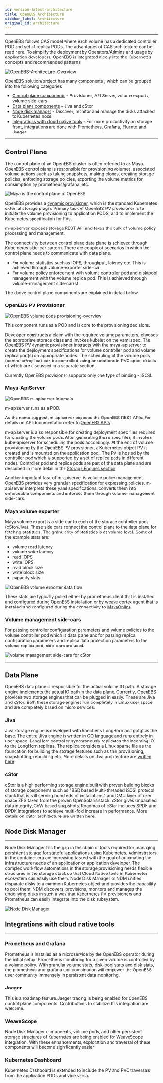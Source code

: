 ```yaml
---
id: version-latest-architecture
title: OpenEBS Architecture
sidebar_label: Architecture
original_id: architecture
---
```


------

OpenEBS follows CAS model where each volume has a dedicated controller POD and set of replica PODs. The advantages of CAS architecture can be read here.  To simplify the deployment by Operators/Admins and usage by application developers, OpenEBS is integrated nicely into the Kubernetes concepts and recommended patterns.  

![OpenEBS-Architecture-Overview](/docs/assets/openebs-arch.png)



OpenEBS solution/project has many components , which can be grouped into the following categories

- [Control plane components](#ControlPlane) - Provisioner, API Server, volume exports, volume side-cars
- [Data plane components](#DataPlane) - Jiva and cStor
- [Node disk manager](#NDM) - Discover, monitor and manage the disks attached to Kubernetes node
- [Integrations with cloud native tools](#CNTools)  - For more productivity on storage front, integrations are done with Prometheus, Grafana, Fluentd and Jaeger


<a name="ControlPlane"></a>

------



## Control Plane



The control plane of an OpenEBS cluster is often referred to as Maya. OpenEBS control plane is responsible for provisioning volumes, associated volume actions such as taking snapshots, making clones, creating storage policies, enforcing storage policies, exporting the volume metrics for consumption by prometheus/grafana,  etc.

 

![Maya is the control plane of OpenEBS](https://raw.githubusercontent.com/openebs/maya/master/docs/openebs-maya-architecture.png)

OpenEBS provides a [dynamic provisioner](https://github.com/kubernetes-incubator/external-storage/tree/master/openebs), which is the standard Kubernetes external storage plugin. Primary task of OpenEBS PV provisioner is to initiate the volume provisioning to application PODS, and to implement the Kubernetes specification for PVs.

m-apiserver exposes storage REST API and takes the bulk of volume policy processing and management. 

The connectivity between control plane data plane is achieved through Kubernetes side-car pattern. There are couple of scenarios in which the control plane needs to communicate with data plane. 

- For volume statistics such as IOPS, throughput, latency etc. This is achieved through volume-exporter side-car
- For volume policy enforcement with volume controller pod and disk/pool management with the volume replica pod. This is achieved through volume-management side-car(s)

The above control plane components are explained in detail below.

### OpenEBS PV Provisioner

![OpenEBS volume pods provisioning-overview](/docs/assets/volume-provisioning.png)

This component runs as a POD and is core to the provisioning decisions. 

Developer constructs a claim with the required volume parameters, chooses the appropriate storage class and invokes kubelet on the yaml spec. The OpenEBS PV dynamic provisioner interacts with the maya-apiserver to create the deployment specifications for volume controller pod and volume replica pod(s) on appropriate nodes. The scheduling of the volume pods (controller/replica) can be controlled using annotations in PVC spec, details of which are discussed in a separate section.

Currently OpenEBS provisioner supports only one type of binding - iSCSI. 



### Maya-ApiServer

![OpenEBS m-apiserver Internals](/docs/assets/m-apiserver.png)

m-apiserver runs as a POD.

As the name suggest, m-apiserver exposes the OpenEBS REST APIs. For details on API documentation refer to [OpenEBS APIs](/docs/apis.html)

m-apiserver is also responsible for creating deployment spec files required for creating the volume pods. After generating these spec files, it invokes kube-apiserver for scheduling the pods accordingly. At the end of volume provisioning by the OpenEBS PV provisioner, a Kubernetes object PV is created and is mounted on the application pod . The PV is hosted by the controller pod which is supported by a set of replica pods in different nodes. Controller pod and replica pods are part of the data plane and are described in more detail in the [Storage Engines section](/docs/storageengine.html) 

Another important task of m-apiserver is volume policy management. OpenEBS provides very granular specification for expressing policies. m-apiserver interprets these yaml specifications, converts them into enforceable components and enforces them through volume-management side-cars.



### Maya volume exporter

Maya volume export is a side-car to each of the storage controller pods (cStor/Jiva). These side cars connect the control plane to the data plane for fetching statistics. The granularity of statistics is at volume level. Some of the example stats are: 

- volume read latency
- volume write latency
- read IOPS
- write IOPS
- read block size
- write block size
- capacity stats

![OpenEBS volume exporter data flow](/docs/assets/vol-exporter.png)

These stats are typically pulled  either by prometheus client that is installed and configured during OpenEBS installation or by weave cortex agent that is installed and configured during the connectivity to [MayaOnline](https://mayaonline.io).

### Volume management side-cars

For passing controller configuration parameters and volume policies to the volume controller pod which is data plane and for passing replica configuration parameters and replica data protection parameters to the volume replica pod, side-cars are used. 

![volume management side-cars for cStor](/docs/assets/vol-mgmt-sidecars.png)



<a name="DataPlane"></a>

------



## Data Plane 

OpenEBS data plane is responsible for the actual volume IO path. A storage engine implements the actual IO path in the data plane. Currently, OpenEBS provides two storage engines that can be plugged in easily. These are Jiva and cStor. Both these storage engines run completely in Linux user space and are completely based on micro services. 

### Jiva

Jiva storage engine is developed with Rancher's LongHorn and gotgt as the base. The entire Jiva engine is written in GO language and runs entirely in user space. LongHorn controller synchronously replicates the incoming IO to the LongHorn replicas. The replica considers a Linux sparse file as the foundation for building the storage features such as thin provisioning, snapshotting, rebuilding etc. More details on Jiva architecture are [written here](/docs/storageengine.html).   

### cStor

cStor is a high performing storage engine built with proven building blocks of storage components such as "BSD based Multi-threaded iSCSI protocol stack that is still serving hundreds of installations" and DMU layer of user space ZFS taken from the proven OpenSolaris stack. cStor gives unparalled data integrity, CoW based snapshots. Roadmap of cStor includes SPDK and DPDK integrations to achieve multi-fold increase in performance. More details on cStor architecture are [written here](/data/storageengine.html).



## Node Disk Manager<a name="NDM"></a>

------

Node Disk Manager fills the gap in the chain of tools required for managing persistent storage for stateful applications using Kubernetes. Adminstrators in the container era are increasing tasked with the goal of automating the infrastructure needs of an application or application developer. The complex work flow automations in the storage provisioning needs flexible structures in the storage stack so that Cloud Native tools in Kubernetes ecosystem can easily use them. Node Disk Manager or NDM unifies disparate disks to a common Kubernetes object and provides the capability to pool them. NDM discovers, provisions, monitors and manages the underlying disks in such a way that Kubernetes PV provisioners and Prometheus can easily integrate into the disk subsystem. 

![Node Disk Manager](/docs/assets/ndm.png)



## Integrations with cloud native tools <a name="CNTools"></a>

------



### Prometheus and Grafana 

Prometheus is installed as a microservice by the OpenEBS operator during the initial setup. Prometheus monitoring for a given volume is controlled by a volume policy.  With granular volume stats, disk-pool stats and disk stats, the prometheus and grafana tool combination will empower the OpenEBS user community immensely in persistent data monitoring. 

### Jaeger

This is a roadmap feature.Jaeger tracing is being enabled for OpenEBS control plane components. Contributions to stabilize this integration are welcome.

### WeaveScope

Node Disk Manager components, volume pods, and other persistent storage structures of Kubernetes are being enabled for WeaveScope integration. With these enhancements, exploration and traversal of these components will become significantly easier

### Kubernetes Dashboard

Kubernetes Dashboard is extended to include the PV and PVC traversals from the application PODs and vice versa. 



<!-- Hotjar Tracking Code for https://docs.openebs.io -->
<script>
   (function(h,o,t,j,a,r){
       h.hj=h.hj||function(){(h.hj.q=h.hj.q||[]).push(arguments)};
       h._hjSettings={hjid:785693,hjsv:6};
       a=o.getElementsByTagName('head')[0];
       r=o.createElement('script');r.async=1;
       r.src=t+h._hjSettings.hjid+j+h._hjSettings.hjsv;
       a.appendChild(r);
   })(window,document,'https://static.hotjar.com/c/hotjar-','.js?sv=');
</script>
